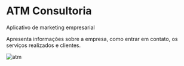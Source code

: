# ATM Consultoria

Aplicativo de marketing empresarial

Apresenta informações sobre a empresa, como entrar em contato, os serviços realizados e clientes.

![atm](https://uploaddeimagens.com.br/images/001/265/880/full/atm.jpg?1516999987)
